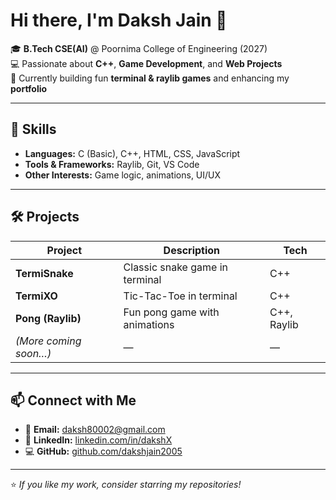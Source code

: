 # Hi there, I'm Daksh Jain 👋

🎓 **B.Tech CSE(AI)** @ Poornima College of Engineering (2027)  
💻 Passionate about **C++**, **Game Development**, and **Web Projects**  
🌱 Currently building fun **terminal & raylib games** and enhancing my **portfolio**  

---

## 🚀 Skills
- **Languages:** C (Basic), C++, HTML, CSS, JavaScript  
- **Tools & Frameworks:** Raylib, Git, VS Code  
- **Other Interests:** Game logic, animations, UI/UX  

---

## 🛠 Projects
| Project | Description | Tech |
|---------|-------------|------|
| **TermiSnake** | Classic snake game in terminal | C++ |
| **TermiXO** | Tic-Tac-Toe in terminal | C++ |
| **Pong (Raylib)** | Fun pong game with animations | C++, Raylib |
| *(More coming soon…)* | — | — |

---

## 📫 Connect with Me
- 📧 **Email:** daksh80002@gmail.com  
- 🔗 **LinkedIn:** [linkedin.com/in/dakshX](https://www.linkedin.com/in/dakshX)  
- 💻 **GitHub:** [github.com/dakshjain2005](https://github.com/dakshjain2005)  

---

⭐ *If you like my work, consider starring my repositories!*  
